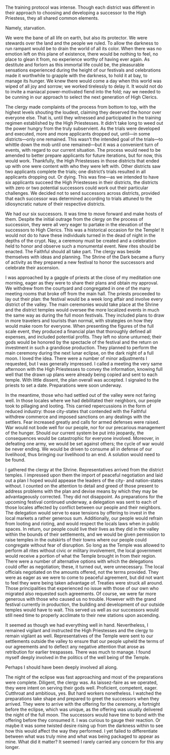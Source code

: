 The training protocol was intense. Though each district was different in their approach to choosing and developing a successor to the High Priestess, they all shared common elements.

Namely, starvation.

We were the bane of all life on earth, but also its protector. We were stewards over the land and the people we ruled. To allow the darkness to run rampant would be to drain the world of all its color. When there was no emotion left on this plane of existence, there would be nothing to feel, no place to glean it from, no experience worthy of having ever again. As destitute and forlorn as this immortal life could be, the pleasurable sensations experienced during the height of our festivals and celebrations made it worthwhile to grapple with the darkness, to hold it at bay, to manage its hunger. We knew there would come a day when this world was wiped of all joy and sorrow; we worked tirelessly to delay it. It would not do to invite a maniacal power-motivated fiend into the fold; nay we needed to be cunning in our approach to select the next generation of High Clerics.

The clergy made complaints of the process from bottom to top, with the highest levels shouting the loudest, claiming they deserved the honor over everyone else. That is, until they witnessed and participated in the training regimen established by the High Priestesses. It didn’t take long to weed out the power hungry from the truly subservient. As the trials were developed and executed, more and more applicants dropped out, until—in some districts—only one remained. This wasn’t the intended goal of the trials—to whittle down the mob until one remained—but it was a convenient turn of events, with regard to our current situation. The process would need to be amended to better prepare applicants for future iterations, but for now, this would work. Thankfully, the High Priestesses in those districts that ended up with one were content with who they were left with. Other districts saw two applicants complete the trials; one district’s trials resulted in all applicants dropping out. Or dying. This was fine—as we intended to have six applicants succeed the High Priestesses in their districts, the districts with zero or two potential successors could work out their particular challenges. We decided not to send successors across districts, provided that each successor was determined according to trials attuned to the idiosyncratic nature of their respective districts.

We had our six successors. It was time to move forward and make hosts of them. Despite the initial outrage from the clergy on the process of succession, they were all very eager to partake in the elevation of the successors to High Clerics. This was a historical occasion for the Temple! It would not do to have these individuals turned in the dead of night in the depths of the crypt. Nay, a ceremony must be created and a celebration held to honor and observe such a monumental event. New rites should be enacted. The Faithful should all take part. The clergy was beside themselves with ideas and planning. The Shrine of the Dark became a flurry of activity as they prepared a new festival to honor the successors and celebrate their ascension.

I was approached by a gaggle of priests at the close of my meditation one morning, eager as they were to share their plans and obtain my approval. We withdrew from the courtyard and congregated in one of the many meeting rooms that broke off from the main hall. The priests proceeded to lay out their plan: the festival would be a week long affair and involve every district of the valley. The main ceremonies would take place at the Shrine and the district temples would oversee the more localized events in much the same way as during the full moon festivals. They included plans to draw in more travelers and tourists than normal, with strategies on how they would make room for everyone. When presenting the figures of the full scale event, they produced a financial plan that thoroughly defined all expenses, and included potential profits. They left no stone unturned; their gods would be honored by the spectacle of the festival and the return on investment in such a grandiose production. They planned to perform the main ceremony during the next lunar eclipse, on the dark night of a full moon. I loved the idea. There were a number of minor adjustments I requested, but I was generally impressed. I called a meeting the very same afternoon with the High Priestesses to convey the information, knowing full well that the drawn up plans were already being copied and sent to each temple. With little dissent, the plan overall was accepted. I signaled to the priests to set a date. Preparations were soon underway.

In the meantime, those who had settled out of the valley were not faring well. In those locales where we had debilitated their neighbors, our people took to pillaging and looting. This carried repercussions in the form of reduced industry: those city-states that contended with the Faithful withdrew commerce and imposed sanctions on any dealings with the settlers. Fear increased greatly and calls for armed defenses were raised. War would not bode well for our people, nor for our precarious management of the hunger. Should our current system be put into jeopardy, the consequences would be catastrophic for everyone involved. Moreover, in defeating one army, we would be set against others; the cycle of war would be never ending. We would be driven to consume all in defense of our livelihood, thus bringing our livelihood to an end. A solution would need to be found.

I gathered the clergy at the Shrine. Representatives arrived from the district temples. I impressed upon them the import of peaceful negotiation and laid out a plan I hoped would appease the leaders of the city- and nation-states without. I counted on the attention to detail and greed of those present to address problems with the plan and devise means by which they may be advantageously corrected. They did not disappoint. As preparations for the upcoming festival continued underway, a delegation was sent to each of those locales affected by conflict between our people and their neighbors. The delegation would serve to ease tensions by offering to invest in the local markets a rather generous sum. Additionally, our people would refrain from looting and rioting, and would respect the locals laws when in public spaces. In return, our people could live their lives as they did in the valley within the bounds of their settlements, and we would be given permission to raise temples in the outskirts of their towns where our people could congregate without fear of disruption. So long as the Temple was allowed to perform all rites without civic or military involvement, the local government would receive a portion of what the Temple brought in from their region. There were a number of alternative options with which the delegations could offer as negotiation; these, it turned out, were unnecessary. The local officials negotiated on the amounts offered, not the terms provided. They were as eager as we were to come to peaceful agreement, but did not want to feel they were being taken advantage of. Treaties were struck all around. Those principalities that experienced no issue with those of our own who migrated also requested such agreements. Of course, we were far more generous with those who caused us no trouble. However with the grand festival currently in production, the building and development of our outside temples would have to wait. This served us well as our successors would still need time to properly acclimate to their new stations upon ascending.

It seemed as though we had everything well in hand. Nevertheless, I remained vigilant and instructed the High Priestesses and the clergy to remain vigilant as well. Representatives of the Temple were sent to our settlements outside the valley to ensure that our people upheld the terms of our agreements and to deflect any negative attention that arose as retribution for earlier trespasses. There was much to manage. I found myself deeply involved in the politics of the well being of the Temple.

Perhaps I should have been deeply involved all along.

The night of the eclipse was fast approaching and most of the preparations were complete. Diligent, the clergy was. As laissez-faire as we operated, they were intent on serving their gods well. Proficient, competent, eager. Cutthroat and ambitious, yes. But hard workers nonetheless. I watched the preparations take shape and prepared to greet the successors when they arrived. They were to arrive with the offering for the ceremony, a fortnight before the eclipse, which was unique, as the offering was usually delivered the night of the full moon. The successors would have time to bond with the offering before they consumed it. I was curious to gauge their reaction. Or maybe it was some twisted desire rising up from the darkness within to see how this would affect the way they performed. I yet failed to differentiate between what was truly mine and what was being packaged to appear as mine. What did it matter? It seemed I rarely carried any concern for this any longer.
